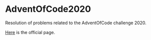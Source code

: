 # AdventOfCode2020
Resolution of problems related to the AdventOfCode challenge 2020.

[Here](https://adventofcode.com/) is the official page.
